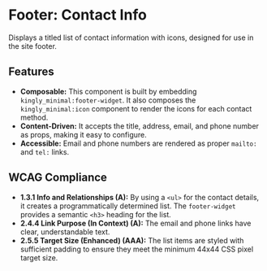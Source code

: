 # Footer: Contact Info

Displays a titled list of contact information with icons, designed for use in
the site footer.

## Features

- **Composable:** This component is built by
  embedding `kingly_minimal:footer-widget`. It also composes
  the `kingly_minimal:icon` component to render the icons for each contact
  method.
- **Content-Driven:** It accepts the title, address, email, and phone number as
  props, making it easy to configure.
- **Accessible:** Email and phone numbers are rendered as proper `mailto:`
  and `tel:` links.

## WCAG Compliance

- **1.3.1 Info and Relationships (A):** By using a `<ul>` for the contact
  details, it creates a programmatically determined list. The `footer-widget`
  provides a semantic `<h3>` heading for the list.
- **2.4.4 Link Purpose (In Context) (A):** The email and phone links have clear,
  understandable text.
- **2.5.5 Target Size (Enhanced) (AAA):** The list items are styled with
  sufficient padding to ensure they meet the minimum 44x44 CSS pixel target
  size.
